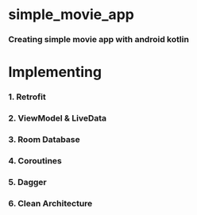 # simple_movie_app
### Creating simple movie app with android kotlin

# Implementing
### 1. Retrofit
### 2. ViewModel & LiveData
### 3. Room Database
### 4. Coroutines
### 5. Dagger
### 6. Clean Architecture
